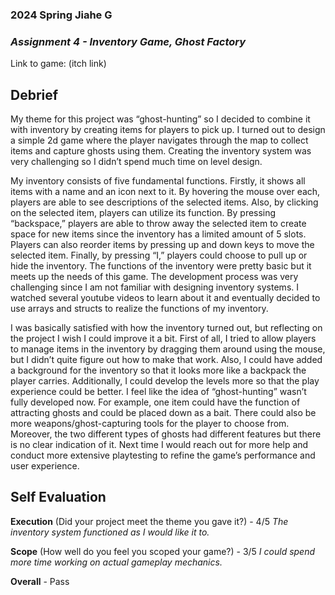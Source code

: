 ### **2024 Spring** Jiahe G
### *Assignment 4 - Inventory Game, Ghost Factory*
Link to game: (itch link)

## **Debrief**
My theme for this project was “ghost-hunting” so I decided to combine it with inventory by creating items for players to pick up. I turned out to design a simple 2d game where the player navigates through the map to collect items and capture ghosts using them. Creating the inventory system was very challenging so I didn’t spend much time on level design. 

My inventory consists of five fundamental functions. Firstly, it shows all items with a name and an icon next to it. By hovering the mouse over each, players are able to see descriptions of the selected items. Also, by clicking on the selected item, players can utilize its function. By pressing “backspace,” players are able to throw away the selected item to create space for new items since the inventory has a limited amount of 5 slots. Players can also reorder items by pressing up and down keys to move the selected item. Finally, by pressing “I,” players could choose to pull up or hide the inventory. The functions of the inventory were pretty basic but it meets up the needs of this game. The development process was very challenging since I am not familiar with designing inventory systems. I watched several youtube videos to learn about it and eventually decided to use arrays and structs to realize the functions of my inventory.

I was basically satisfied with how the inventory turned out, but reflecting on the project I wish I could improve it a bit. First of all, I tried to allow players to manage items in the inventory by dragging them around using the mouse, but I didn’t quite figure out how to make that work. Also, I could have added a background for the inventory so that it looks more like a backpack the player carries. Additionally, I could develop the levels more so that the play experience could be better. I feel like the idea of “ghost-hunting” wasn’t fully developed now. For example, one item could have the function of attracting ghosts and could be placed down as a bait. There could also be more weapons/ghost-capturing tools for the player to choose from. Moreover, the two different types of ghosts had different features but there is no clear indication of it. Next time I would reach out for more help and conduct more extensive playtesting to refine the game’s performance and user experience.

## **Self Evaluation**
**Execution** (Did your project meet the theme you gave it?) - 4/5
*The inventory system functioned as I would like it to.*

**Scope** (How well do you feel you scoped your game?) - 3/5
*I could spend more time working on actual gameplay mechanics.*

**Overall** - Pass
